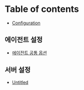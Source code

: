 # Table of contents

* [Configuration](README.md)

## 에이전트 설정

* [에이전트 공통 옵션](undefined/undefined.md)

## 서버 설정 <a id="undefined-1"></a>

* [Untitled](undefined-1/untitled.md)

